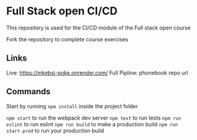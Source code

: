 # Full Stack open CI/CD

This repository is used for the CI/CD module of the Full stack open course

Fork the repository to complete course exercises

## Links
Live: https://mkebsi-poke.onrender.com/
Full Pipline: phonebook repo url

## Commands

Start by running `npm install` inside the project folder

`npm start` to run the webpack dev server
`npm test` to run tests
`npm run eslint` to run eslint
`npm run build` to make a production build
`npm run start-prod` to run your production build
